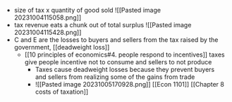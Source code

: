 - size of tax x quantity of good sold
![[Pasted image 20231004115058.png]]
- tax revenue eats a chunk out of total surplus
![[Pasted image 20231004115428.png]]
- C and E are the losses to buyers and sellers from the tax raised by the government, [[deadweight loss]]
	- [[10 principles of economics#4. people respond to incentives]] taxes give people incentive not to consume and sellers to not produce
		-  Taxes cause deadweight losses because they prevent buyers and sellers from realizing some of the gains from trade
		- ![[Pasted image 20231005170928.png]]
[[Econ 1101]] [[Chapter 8 costs of taxation]]